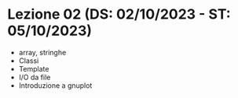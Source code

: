 # Lezione 02 (DS: 02/10/2023 - ST: 05/10/2023)

- array, stringhe
- Classi
- Template
- I/O da file
- Introduzione a gnuplot
